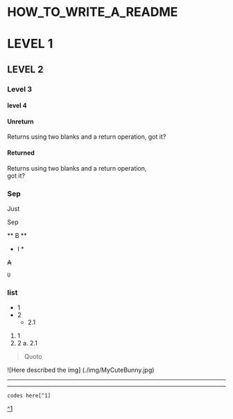 # HOW_TO_WRITE_A_README


# LEVEL 1
## LEVEL 2
### Level 3
#### level 4


#### Unreturn
Returns using two blanks and a return operation,
got it?  

#### Returned
Returns using two blanks and a return operation,  
got it?  

### Sep
Just  

Sep  
  
** B **  

* I *  

~~A~~  

`U`  

### list  

* 1
* 2
	* 2.1

1. 1
2. 2
	a. 2.1
  
> Quoto


![Here described the img] (./img/MyCuteBunny.jpg)



---  
***  
```
codes here[^1]  
```

[^1]( What? )

